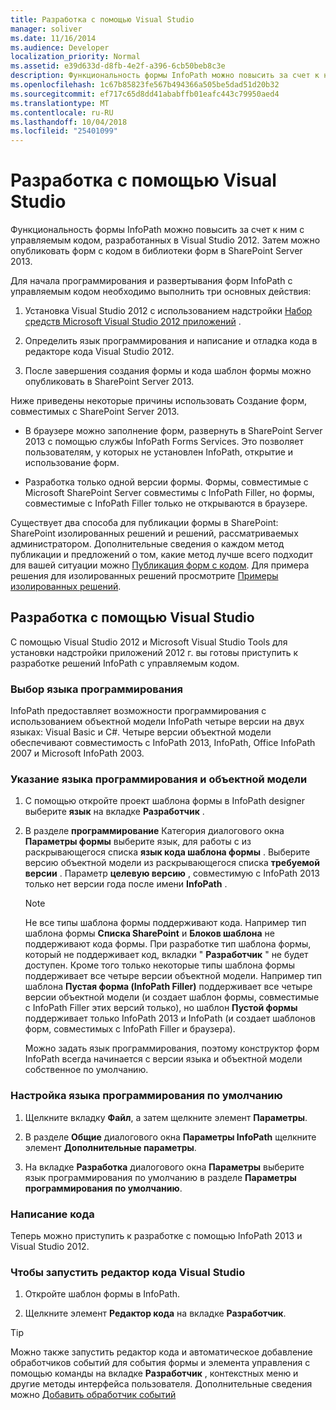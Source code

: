 ```yaml
---
title: Разработка с помощью Visual Studio
manager: soliver
ms.date: 11/16/2014
ms.audience: Developer
localization_priority: Normal
ms.assetid: e39d633d-d8fb-4e2f-a396-6cb50beb8c3e
description: Функциональность формы InfoPath можно повысить за счет к ним с управляемым кодом, разработанных в Visual Studio 2012. Затем можно опубликовать форм с кодом в библиотеки форм в SharePoint Server 2013.
ms.openlocfilehash: 1c67b85823fe567b494366a505be5dad51d20b32
ms.sourcegitcommit: ef717c65d8dd41ababffb01eafc443c79950aed4
ms.translationtype: MT
ms.contentlocale: ru-RU
ms.lasthandoff: 10/04/2018
ms.locfileid: "25401099"
---
```

# <a name="develop-with-visual-studio"></a>Разработка с помощью Visual Studio

Функциональность формы InfoPath можно повысить за счет к ним с управляемым кодом, разработанных в Visual Studio 2012. Затем можно опубликовать форм с кодом в библиотеки форм в SharePoint Server 2013.
  
Для начала программирования и развертывания форм InfoPath с управляемым кодом необходимо выполнить три основных действия:
  
1. Установка Visual Studio 2012 с использованием надстройки [Набор средств Microsoft Visual Studio 2012 приложений](https://www.microsoft.com/en-us/download/details.aspx?id=38807) . 
    
2. Определить язык программирования и написание и отладка кода в редакторе кода Visual Studio 2012.
    
3. После завершения создания формы и кода шаблон формы можно опубликовать в SharePoint Server 2013.
    
Ниже приведены некоторые причины использовать Создание форм, совместимых с SharePoint Server 2013.
  
- В браузере можно заполнение форм, развернуть в SharePoint Server 2013 с помощью службы InfoPath Forms Services. Это позволяет пользователям, у которых не установлен InfoPath, открытие и использование форм.
    
- Разработка только одной версии формы. Формы, совместимые с Microsoft SharePoint Server совместимы с InfoPath Filler, но формы, совместимые с InfoPath Filler только не открываются в браузере.
    
Существует два способа для публикации формы в SharePoint: SharePoint изолированных решений и решений, рассматриваемых администратором. Дополнительные сведения о каждом метод публикации и предложений о том, какие метод лучше всего подходит для вашей ситуации можно [Публикация форм с кодом](publishing-forms-with-code.md). Для примера решения для изолированных решений просмотрите [Примеры изолированных решений](sample-sandboxed-solutions.md).
  
## <a name="developing-with-visual-studio"></a>Разработка с помощью Visual Studio

С помощью Visual Studio 2012 и Microsoft Visual Studio Tools для установки надстройки приложений 2012 г. вы готовы приступить к разработке решений InfoPath с управляемым кодом.
  
### <a name="choosing-a-programming-language"></a>Выбор языка программирования

InfoPath предоставляет возможности программирования с использованием объектной модели InfoPath четыре версии на двух языках: Visual Basic и C#. Четыре версии объектной модели обеспечивают совместимость с InfoPath 2013, InfoPath, Office InfoPath 2007 и Microsoft InfoPath 2003.
  
### <a name="to-specify-the-programming-language-and-object-model"></a>Указание языка программирования и объектной модели

1. С помощью откройте проект шаблона формы в InfoPath designer выберите **язык** на вкладке **Разработчик** . 
    
2. В разделе **программирование** Категория диалогового окна **Параметры формы** выберите язык, для работы с из раскрывающегося списка **язык кода шаблона формы** . Выберите версию объектной модели из раскрывающегося списка **требуемой версии** . Параметр **целевую версию** , совместимую с InfoPath 2013 только нет версии года после имени **InfoPath** . 
    
    > [!NOTE]
    > Не все типы шаблона формы поддерживают кода. Например тип шаблона формы **Списка SharePoint** и **Блоков шаблона** не поддерживают кода формы. При разработке тип шаблона формы, который не поддерживает код, вкладки " **Разработчик** " не будет доступен. Кроме того только некоторые типы шаблона формы поддерживает все четыре версии объектной модели. Например тип шаблона **Пустая форма (InfoPath Filler)** поддерживает все четыре версии объектной модели (и создает шаблон формы, совместимые с InfoPath Filler этих версий только), но шаблон **Пустой формы** поддерживает только InfoPath 2013 и InfoPath (и создает шаблонов форм, совместимых с InfoPath Filler и браузера). 
  
    Можно задать язык программирования, поэтому конструктор форм InfoPath всегда начинается с версии языка и объектной модели собственное по умолчанию.
    
### <a name="to-set-the-default-programming-language"></a>Настройка языка программирования по умолчанию

1. Щелкните вкладку **Файл**, а затем щелкните элемент **Параметры**.

    
2. В разделе **Общие** диалогового окна **Параметры InfoPath** щелкните элемент **Дополнительные параметры**.
    
3. На вкладке **Разработка** диалогового окна **Параметры** выберите язык программирования по умолчанию в разделе **Параметры программирования по умолчанию**.  
    
### <a name="writing-code"></a>Написание кода

Теперь можно приступить к разработке с помощью InfoPath 2013 и Visual Studio 2012. 
  
### <a name="to-start-the-visual-studio-code-editor"></a>Чтобы запустить редактор кода Visual Studio

1. Откройте шаблон формы в InfoPath.
    
2. Щелкните элемент **Редактор кода** на вкладке **Разработчик**. 
    
> [!TIP]
> Можно также запустить редактор кода и автоматическое добавление обработчиков событий для события формы и элемента управления с помощью команды на вкладке **Разработчик** , контекстных меню и другие методы интерфейса пользователя. Дополнительные сведения можно [Добавить обработчик событий](how-to-add-an-event-handler.md)
  

